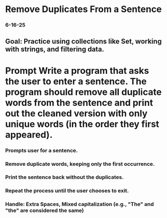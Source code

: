 # Remove Duplicates From a Sentence

### 6-16-25

## Goal: Practice using collections like Set, working with strings, and filtering data.

# Prompt Write a program that asks the user to enter a sentence. The program should remove all duplicate words from the sentence and print out the cleaned version with only unique words (in the order they first appeared).

### Prompts user for a sentence.
### Remove duplicate words, keeping only the first occurrence.
### Print the sentence back without the duplicates.
### Repeat the process until the user chooses to exit.
### Handle: Extra Spaces, Mixed capitalization (e.g., "The" and "the" are considered the same)